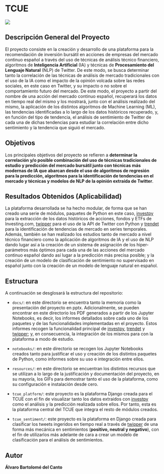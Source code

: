 # TCUE

<div>
  <img src="https://github.com/alvarob96/tcue/blob/master/resources/tcue_es.png"><br>
</div>

## Descripción General del Proyecto

El proyecto consiste en la creación y desarrollo de una plataforma para la recomendación de inversión bursátil en 
acciones de empresas del mercado continuo español a través del uso de técnicas de análisis técnico financiero, 
algoritmos de **Inteligencia Artificial** (IA) y técnicas de **Procesamiento del Lenguaje Natural** (NLP) de Twitter. 
De este modo, se busca determinar tanto la correlación de las técnicas de análisis de mercado tradicionales con 
el uso de la IA como el impacto de la opinión volcada sobre las redes sociales, en este caso en Twitter, y su 
impacto o no sobre el comportamiento futuro del mercado. De este modo, el proyecto a partir del nombre de una acción 
del mercado continuo español, recuperará los datos en tiempo real del mismo y los mostrará, junto con el análisis 
realizado del mismo, la aplicación de los distintos algoritmos de Machine Learning (ML), las tendencias identificadas 
a lo largo de los datos históricos recuperado, y, en función del tipo de tendencia, el análisis de sentimiento de 
Twitter de cada una de dichas tendencias para estudiar la correlación entre dicho sentimiento y la tendencia que 
siguió el mercado.

## Objetivos

Los principales objetivos del proyecto se refieren a **determinar la correlación y/o posible combinación del uso de 
técnicas tradicionales de estudio y predicción del mercado bursátil junto con técnicas más modernas de IA que 
abarcan desde el uso de algoritmos de regresión para la predicción, algoritmos para la identificación de tendencias 
en el mercado y técnicas y modelos de NLP de la opinión extraída de Twitter**. 

## Resultados Obtenidos (Aplicabilidad)

La plataforma desarrollada se ha hecho modular, de forma que se han creado una serie de módulos, paquetes de Python en 
este caso, [investpy](https://github.com/alvarob96/investpy) para la extracción de los datos históricos de acciones, 
fondos y ETFs de Investing.com, [twipper](https://github.com/alvarob96/twipper) para el uso de la API de Twitter con 
Python y [trendet](https://github.com/alvarob96/trendet) para la identificación de tendencias de mercado en series 
temporales. Además, también se han realizado los estudios tanto de mercado a nivel técnico financiero como la 
aplicación de algoritmos de IA  y el uso de NLP dando lugar así a la creación de un sistema de asignación de los 
hiper-parámetros más óptimos para cada una de las acciones del mercado continuo español dando así lugar a la 
predicción más precisa posible; y la creación de un modelo de clasificación de sentimiento no supervisado en 
español junto con la creación de un modelo de lenguaje natural en español.

## Estructura

A continuación se desglosará la estructura del repositorio:

* ``docs/``: en este directorio se encuentra tanto la memoria como la presentación del proyecto en pptx. Adicionalmente,
se pueden encontrar en este directorio los PDF generados a partir de los Jupyter Notebooks, es decir, los informes
detallados sobre cada uno de los paquetes y de las funcionalidades implementadas en el proyecto. Estos informes recogen la
funcionalidad principal de [investpy](https://github.com/alvarob96/investpy), [trendet](https://github.com/alvarob96/trendet) 
y [twipper](https://github.com/alvarob96/twipper); y, en consecuencia, la integración de los mismos para con la 
plataforma a modo de estudio.

* ``notebooks/``: en este directorio se recogen los Jupyter Notebooks creados tanto para justificar el uso y creación de
los distintos paquetes de Python, como informes sobre su uso e integración entre ellos.

* ``resources/``: en este directorio se encuentran los distintos recursos que se utilizan a lo largo de la justificación
y documentación del proyecto, en su mayoría, los GIFs para demostrar tanto el uso de la plataforma, como su configuración
e instalación desde cero.

* ``tcue_platform/``: este proyecto es la plataforma Django creada para el TCUE con el fin de visualizar tanto los datos 
extraidos con [investpy](https://github.com/alvarob96/investpy) como el análisis y la predicción realizada sobre ellos.
Por tanto, esta es la plataforma central del TCUE que integra el resto de módulos creados.

* ``tcue_sentiment/``: este proyecto es la plataforma en Django creada para clasificar los tweets ingeridos en tiempo real 
a través de [twipper](https://github.com/alvarob96/twipper) de una forma más mecánica en sentimientos 
(**positivo, neutral y negativo**), con el fin de utilizarlos más adelante de cara a crear un modelo de clasificación 
para el análisis de sentimientos.

## Autor

**Álvaro Bartolomé del Canto**